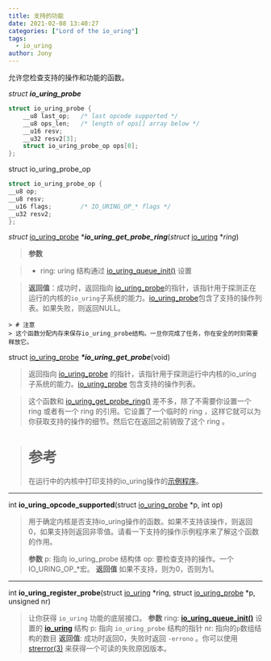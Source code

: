 ```yaml
---
title: 支持的功能
date: 2021-02-08 13:40:27
categories: ["Lord of the io_uring"]
tags:
  - io_uring
author: Jony
---
```


允许您检查支持的操作和功能的函数。

_struct_ ***io_uring_probe***
```c
struct io_uring_probe {
    __u8 last_op;   /* last opcode supported */
    __u8 ops_len;   /* length of ops[] array below */
    __u16 resv;
    __u32 resv2[3];
    struct io_uring_probe_op ops[0];
};
```

struct io_uring_probe_op
```c
struct io_uring_probe_op {
__u8 op;
__u8 resv;
__u16 flags;        /* IO_URING_OP_* flags */
__u32 resv2;
};
```

*struct* [io_uring_probe](https://unixism.net/loti/ref-liburing/supported_caps.html#c.io_uring_probe) \****io_uring_get_probe_ring***(*struct* [io_uring](https://unixism.net/loti/ref-liburing/setup_teardown.html#c.io_uring) \**ring*)

> **参数**

> - ring: uring 结构通过 [io_uring_queue_init()](https://unixism.net/loti/ref-liburing/setup_teardown.html#c.io_uring_queue_init) 设置

> **返回值**：成功时，返回指向 [io_uring_probe](https://unixism.net/loti/ref-liburing/supported_caps.html#c.io_uring_probe)的指针，该指针用于探测正在运行的内核的`io_uring`子系统的能力。[io_uring_probe](https://unixism.net/loti/ref-liburing/supported_caps.html#c.io_uring_probe)包含了支持的操作列表。如果失败，则返回NULL。

	> # 注意
	> 这个函数分配内存来保存io_uring_probe结构。一旦你完成了任务，你在安全的时刻需要释放它。

struct [io_uring_probe](https://unixism.net/loti/ref-liburing/supported_caps.html#c.io_uring_probe) ***\*io_uring_get_probe***(void)

> 返回指向 [io_uring_probe](https://unixism.net/loti/ref-liburing/supported_caps.html#c.io_uring_probe) 的指针，该指针用于探测运行中内核的io_uring子系统的能力。[io_uring_probe](https://unixism.net/loti/ref-liburing/supported_caps.html#c.io_uring_probe) 包含支持的操作列表。

> 这个函数和 [io_uring_get_probe_ring()](https://unixism.net/loti/ref-liburing/supported_caps.html#c.io_uring_get_probe_ring) 差不多，除了不需要你设置一个 ring 或者有一个 ring 的引用。它设置了一个临时的 ring ，这样它就可以为你获取支持的操作的细节。然后它在返回之前销毁了这个 ring 。

> # 参考
> 在运行中的内核中打印支持的io_uring操作的[示例程序](https://unixism.net/loti/tutorial/probe_liburing.html#probing-liburing)。

***

int **io_uring_opcode_supported**(struct [io_uring_probe](https://unixism.net/loti/ref-liburing/supported_caps.html#c.io_uring_probe) \*p, int op)
> 用于确定内核是否支持io_uring操作的函数。如果不支持该操作，则返回0，如果支持则返回非零值。请看一下支持的操作示例程序来了解这个函数的作用。
>
> **参数**
>  p: 指向 io_uring_probe 结构体
> op: 要检查支持的操作。一个IO_URING_OP_*宏。
> **返回值**
> 如果不支持，则为0，否则为1。

***

int **io_uring_register_probe**(struct [io_uring](https://unixism.net/loti/ref-liburing/setup_teardown.html#c.io_uring) \*ring, struct [io_uring_probe](https://unixism.net/loti/ref-liburing/supported_caps.html#c.io_uring_probe) \*p, unsigned nr)

> 让你获得 `io_uring` 功能的底层接口。
> **参数**
> ring: **[io_uring_queue_init()](https://unixism.net/loti/ref-liburing/setup_teardown.html#c.io_uring_queue_init)** 设置的 **[io_uring](https://unixism.net/loti/ref-liburing/setup_teardown.html#c.io_uring)** 结构
>    p: 指向 `io_uring_probe` 结构的指针
>   nr: 指向的`p`数组结构的数目
> **返回值**: 成功时返回0，失败时返回 `-errono` 。你可以使用 [strerror(3)](http://man7.org/linux/man-pages/man3/strerror.3.html) 来获得一个可读的失败原因版本。
